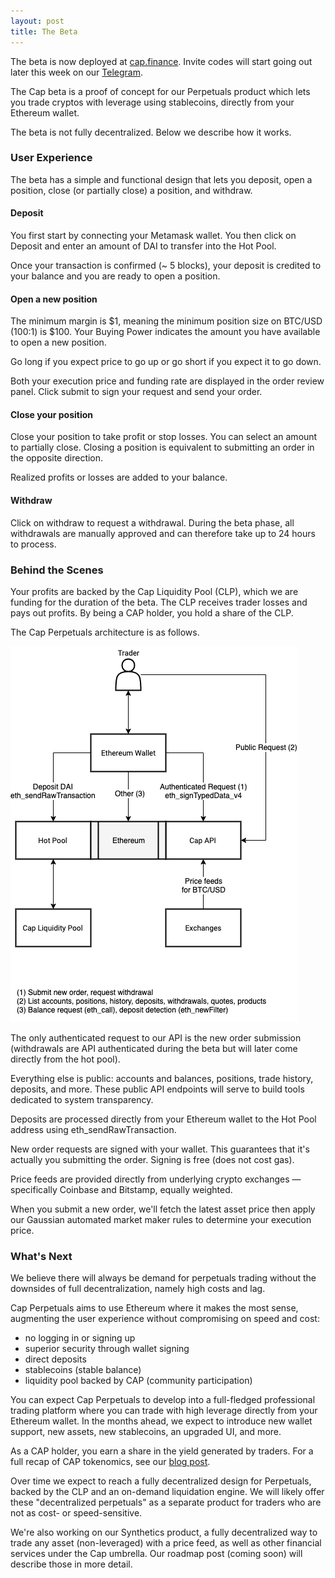 ```yaml
---
layout: post
title: The Beta
---
```


The beta is now deployed at [cap.finance](https://cap.finance). Invite codes will start going out later this week on our [Telegram](https://t.me/capfin).

The Cap beta is a proof of concept for our Perpetuals product which lets you trade cryptos with leverage using stablecoins, directly from your Ethereum wallet.

The beta is not fully decentralized. Below we describe how it works.

### User Experience

The beta has a simple and functional design that lets you deposit, open a position, close (or partially close) a position, and withdraw.

#### Deposit

You first start by connecting your Metamask wallet. You then click on Deposit and enter an amount of DAI to transfer into the Hot Pool.

Once your transaction is confirmed (~ 5 blocks), your deposit is credited to your balance and you are ready to open a position.

#### Open a new position

The minimum margin is $1, meaning the minimum position size on BTC/USD (100:1) is $100. Your Buying Power indicates the amount you have available to open a new position.

Go long if you expect price to go up or go short if you expect it to go down.

Both your execution price and funding rate are displayed in the order review panel. Click submit to sign your request and send your order.

#### Close your position

Close your position to take profit or stop losses. You can select an amount to partially close. Closing a position is equivalent to submitting an order in the opposite direction.

Realized profits or losses are added to your balance.

#### Withdraw

Click on withdraw to request a withdrawal. During the beta phase, all withdrawals are manually approved and can therefore take up to 24 hours to process.

### Behind the Scenes

Your profits are backed by the Cap Liquidity Pool (CLP), which we are funding for the duration of the beta. The CLP receives trader losses and pays out profits. By being a CAP holder, you hold a share of the CLP.

The Cap Perpetuals architecture is as follows.

![](/assets/images/cap-beta-architecture.png)

The only authenticated request to our API is the new order submission (withdrawals are API authenticated during the beta but will later come directly from the hot pool). 

Everything else is public: accounts and balances, positions, trade history, deposits, and more. These public API endpoints will serve to build tools dedicated to system transparency.

Deposits are processed directly from your Ethereum wallet to the Hot Pool address using eth_sendRawTransaction.

New order requests are signed with your wallet. This guarantees that it's actually you submitting the order. Signing is free (does not cost gas).

Price feeds are provided directly from underlying crypto exchanges — specifically Coinbase and Bitstamp, equally weighted.

When you submit a new order, we'll fetch the latest asset price then apply our Gaussian automated market maker rules to determine your execution price.

### What's Next

We believe there will always be demand for perpetuals trading without the downsides of full decentralization, namely high costs and lag.

Cap Perpetuals aims to use Ethereum where it makes the most sense, augmenting the user experience without compromising on speed and cost: 

* no logging in or signing up
* superior security through wallet signing
* direct deposits
* stablecoins (stable balance)
* liquidity pool backed by CAP (community participation)

You can expect Cap Perpetuals to develop into a full-fledged professional trading platform where you can trade with high leverage directly from your Ethereum wallet. In the months ahead, we expect to introduce new wallet support, new assets, new stablecoins, an upgraded UI, and more.

As a CAP holder, you earn a share in the yield generated by traders. For a full recap of CAP tokenomics, see our [blog post](https://blog.cap.finance/2020/07/26/new-cap-economics.html).

Over time we expect to reach a fully decentralized design for Perpetuals, backed by the CLP and an on-demand liquidation engine. We will likely offer these "decentralized perpetuals" as a separate product for traders who are not as cost- or speed-sensitive.

We're also working on our Synthetics product, a fully decentralized way to trade any asset (non-leveraged) with a price feed, as well as other financial services under the Cap umbrella. Our roadmap post (coming soon) will describe those in more detail.



